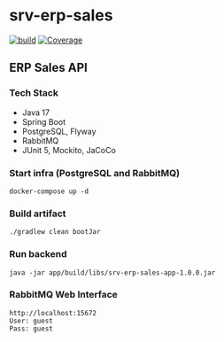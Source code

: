 # srv-erp-sales
[![build](https://github.com/schambeck/srv-erp-sales/actions/workflows/gradle.yml/badge.svg)](https://github.com/schambeck/srv-erp-sales/actions/workflows/gradle.yml)
[![Coverage](https://sonarcloud.io/api/project_badges/measure?project=schambeck_srv-erp-sales&metric=coverage)](https://sonarcloud.io/summary/new_code?id=schambeck_srv-erp-sales)

## ERP Sales API

### Tech Stack

- Java 17
- Spring Boot
- PostgreSQL, Flyway
- RabbitMQ
- JUnit 5, Mockito, JaCoCo

### Start infra (PostgreSQL and RabbitMQ)

    docker-compose up -d

### Build artifact

    ./gradlew clean bootJar

### Run backend

    java -jar app/build/libs/srv-erp-sales-app-1.0.0.jar

### RabbitMQ Web Interface

    http://localhost:15672
    User: guest
    Pass: guest
